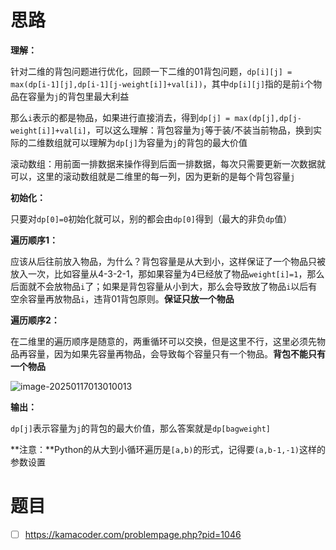 # 思路

**理解：**

针对二维的背包问题进行优化，回顾一下二维的01背包问题，`dp[i][j] = max(dp[i-1][j],dp[i-1][j-weight[i]]+val[i])`，其中`dp[i][j]`指的是前`i`个物品在容量为`j`的背包里最大利益

那么`i`表示的都是物品，如果进行直接消去，得到`dp[j] = max(dp[j],dp[j-weight[i]]+val[i]`，可以这么理解：背包容量为`j`等于装/不装当前物品，换到实际的二维数组就可以理解为`dp[j]`为容量为`j`的背包的最大价值

滚动数组：用前面一排数据来操作得到后面一排数据，每次只需要更新一次数据就可以，这里的滚动数组就是二维里的每一列，因为更新的是每个背包容量`j`

**初始化：**

只要对`dp[0]=0`初始化就可以，别的都会由`dp[0]`得到（最大的非负`dp`值）

**遍历顺序1：**

应该从后往前放入物品，为什么？背包容量是从大到小，这样保证了一个物品只被放入一次，比如容量从4-3-2-1，那如果容量为4已经放了物品`weight[i]=1`，那么后面就不会放物品`i`了；如果是背包容量从小到大，那么会导致放了物品`i`以后有空余容量再放物品`i`，违背01背包原则。**保证只放一个物品**

**遍历顺序2：**

在二维里的遍历顺序是随意的，两重循环可以交换，但是这里不行，这里必须先物品再容量，因为如果先容量再物品，会导致每个容量只有一个物品。**背包不能只有一个物品**

![image-20250117013010013](C:/Users/HUAWEI/AppData/Roaming/Typora/typora-user-images/image-20250117013010013.png)

**输出：**

`dp[j]`表示容量为`j`的背包的最大价值，那么答案就是`dp[bagweight]`



**注意：**Python的从大到小循环遍历是`[a,b)`的形式，记得要`(a,b-1,-1)`这样的参数设置

# 题目

- [ ] https://kamacoder.com/problempage.php?pid=1046